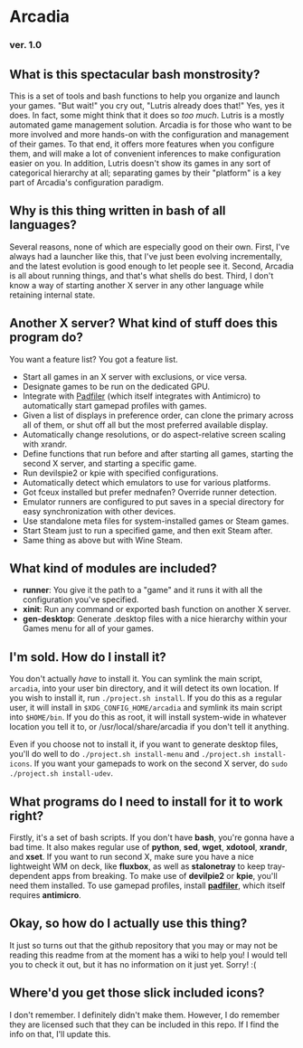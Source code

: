 # Arcadia
### ver. 1.0

## What is this spectacular bash monstrosity?
This is a set of tools and bash functions to help you organize and launch your games. "But wait!" you cry out, "Lutris already does that!" Yes, yes it does. In fact, some might think that it does so *too much*. Lutris is a mostly automated game management solution. Arcadia is for those who want to be more involved and more hands-on with the configuration and management of their games. To that end, it offers more features when you configure them, and will make a lot of convenient inferences to make configuration easier on you. In addition, Lutris doesn't show its games in any sort of categorical hierarchy at all; separating games by their "platform" is a key part of Arcadia's configuration paradigm.

## Why is this thing written in bash of all languages?
Several reasons, none of which are especially good on their own. First, I've always had a launcher like this, that I've just been evolving incrementally, and the latest evolution is good enough to let people see it. Second, Arcadia is all about running things, and that's what shells do best. Third, I don't know a way of starting another X server in any other language while retaining internal state.

## Another X server? What kind of stuff does this program do?
You want a feature list? You got a feature list.
* Start all games in an X server with exclusions, or vice versa.
* Designate games to be run on the dedicated GPU.
* Integrate with [Padfiler](https://github.com/TiZ-EX1/padfiler) (which itself integrates with Antimicro) to automatically start gamepad profiles with games.
* Given a list of displays in preference order, can clone the primary across all of them, or shut off all but the most preferred available display.
* Automatically change resolutions, or do aspect-relative screen scaling with xrandr.
* Define functions that run before and after starting all games, starting the second X server, and starting a specific game.
* Run devilspie2 or kpie with specified configurations.
* Automatically detect which emulators to use for various platforms.
* Got fceux installed but prefer mednafen? Override runner detection.
* Emulator runners are configured to put saves in a special directory for easy synchronization with other devices.
* Use standalone meta files for system-installed games or Steam games.
* Start Steam just to run a specified game, and then exit Steam after.
* Same thing as above but with Wine Steam.

## What kind of modules are included?
* **runner**: You give it the path to a "game" and it runs it with all the configuration you've specified.
* **xinit**: Run any command or exported bash function on another X server.
* **gen-desktop**: Generate .desktop files with a nice hierarchy within your Games menu for all of your games.

## I'm sold. How do I install it?
You don't actually *have* to install it. You can symlink the main script, `arcadia`, into your user bin directory, and it will detect its own location. If you wish to install it, run `./project.sh install`. If you do this as a regular user, it will install in `$XDG_CONFIG_HOME/arcadia` and symlink its main script into `$HOME/bin`. If you do this as root, it will install system-wide in whatever location you tell it to, or /usr/local/share/arcadia if you don't tell it anything.

Even if you choose not to install it, if you want to generate desktop files, you'll do well to do `./project.sh install-menu` and `./project.sh install-icons`. If you want your gamepads to work on the second X server, do `sudo ./project.sh install-udev`.

## What programs do I need to install for it to work right?
Firstly, it's a set of bash scripts. If you don't have **bash**, you're gonna have a bad time. It also makes regular use of **python**, **sed**, **wget**, **xdotool**, **xrandr**, and **xset**. If you want to run second X, make sure you have a nice lightweight WM on deck, like **fluxbox**, as well as **stalonetray** to keep tray-dependent apps from breaking. To make use of **devilpie2** or **kpie**, you'll need them installed. To use gamepad profiles, install [**padfiler**](https://github.com/TiZ-EX1/padfiler), which itself requires **antimicro**.

## Okay, so how do I actually use this thing?
It just so turns out that the github repository that you may or may not be reading this readme from at the moment has a wiki to help you! I would tell you to check it out, but it has no information on it just yet. Sorry! :(

## Where'd you get those slick included icons?
I don't remember. I definitely didn't make them. However, I do remember they are licensed such that they can be included in this repo. If I find the info on that, I'll update this.
